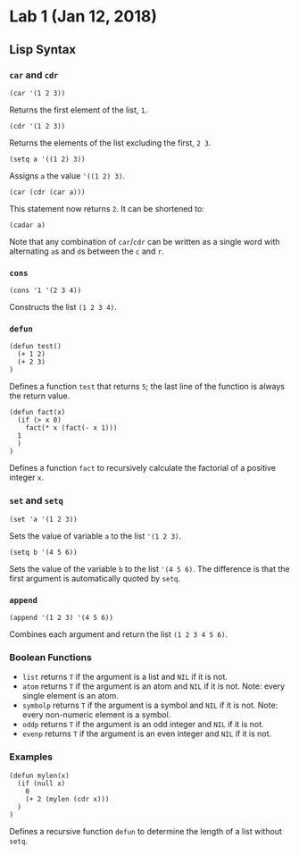 # Lab 1 (Jan 12, 2018)
## Lisp Syntax
###  `car` and `cdr`
```
(car '(1 2 3))
```
Returns the first element of the list, `1`.
```
(cdr '(1 2 3))
```
Returns the elements of the list excluding the first, `2 3`.
```
(setq a '((1 2) 3))
```
Assigns `a` the value `'((1 2) 3)`.
```
(car (cdr (car a)))
```
This statement now returns `2`. It can be shortened to:
```
(cadar a)
```
Note that any combination of `car`/`cdr` can be written as a single word with alternating `a`s and `d`s between the `c` and  `r`. 

### `cons`
```
(cons '1 '(2 3 4))
```
Constructs the list `(1 2 3 4)`.

### `defun`
```
(defun test()
  (+ 1 2)
  (+ 2 3)
)
```
Defines a function `test` that returns `5`; the last line of the function is always the return value.
```
(defun fact(x)
  (if (> x 0) 
    fact(* x (fact(- x 1)))
  1
  )
)
```
Defines a function `fact` to recursively calculate the factorial of a positive integer `x`.

### `set` and `setq`
```
(set 'a '(1 2 3))
```
Sets the value of variable `a` to the list `'(1 2 3)`.
```
(setq b '(4 5 6))
```
Sets the value of the variable `b` to the list `'(4 5 6)`. The difference is that the first argument is automatically quoted by `setq`.

### `append`
```
(append '(1 2 3) '(4 5 6))
```
Combines each argument and return the list `(1 2 3 4 5 6)`.

### Boolean Functions
* `list` returns `T` if the argument is a list and `NIL` if it is not.
* `atom` returns `T` if the argument is an atom and `NIL` if it is not. Note: every single element is an atom.
* `symbolp` returns `T` if the argument is a symbol and `NIL` if it is not. Note: every non-numeric element is a symbol.
* `oddp` returns `T` if the argument is an odd integer and `NIL` if it is not.
* `evenp` returns `T` if the argument is an even integer and `NIL` if it is not.

### Examples
```
(defun mylen(x)
  (if (null x)
    0
    (+ 2 (mylen (cdr x)))
  )
)
```
Defines a recursive function `defun` to determine the length of a list without `setq`.
